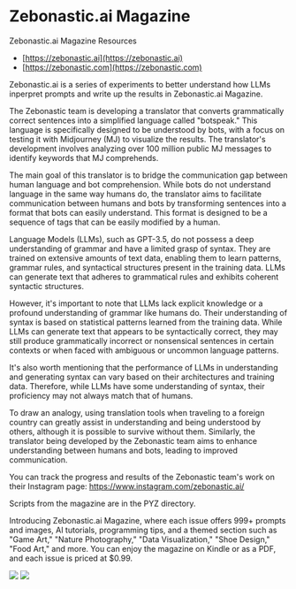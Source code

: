 # Zebonastic.ai Magazine 
Zebonastic.ai Magazine Resources

* [https://zebonastic.ai](https://zebonastic.ai)
* [https://zebonastic.com](https://zebonastic.com)      

Zebonastic.ai is a series of experiments to better understand how LLMs inperpret prompts and write up the results in Zebonastic.ai Magazine.

The Zebonastic team is developing a translator that converts grammatically correct sentences into a simplified language called "botspeak." This language is specifically designed to be understood by bots, with a focus on testing it with Midjourney (MJ) to visualize the results. The translator's development involves analyzing over 100 million public MJ messages to identify keywords that MJ comprehends.

The main goal of this translator is to bridge the communication gap between human language and bot comprehension. While bots do not understand language in the same way humans do, the translator aims to facilitate communication between humans and bots by transforming sentences into a format that bots can easily understand. This format is designed to be a sequence of tags that can be easily modified by a human.

Language Models (LLMs), such as GPT-3.5, do not possess a deep understanding of grammar and have a limited grasp of syntax. They are trained on extensive amounts of text data, enabling them to learn patterns, grammar rules, and syntactical structures present in the training data. LLMs can generate text that adheres to grammatical rules and exhibits coherent syntactic structures.

However, it's important to note that LLMs lack explicit knowledge or a profound understanding of grammar like humans do. Their understanding of syntax is based on statistical patterns learned from the training data. While LLMs can generate text that appears to be syntactically correct, they may still produce grammatically incorrect or nonsensical sentences in certain contexts or when faced with ambiguous or uncommon language patterns.

It's also worth mentioning that the performance of LLMs in understanding and generating syntax can vary based on their architectures and training data. Therefore, while LLMs have some understanding of syntax, their proficiency may not always match that of humans.

To draw an analogy, using translation tools when traveling to a foreign country can greatly assist in understanding and being understood by others, although it is possible to survive without them. Similarly, the translator being developed by the Zebonastic team aims to enhance understanding between humans and bots, leading to improved communication.

You can track the progress and results of the Zebonastic team's work on their Instagram page: https://www.instagram.com/zebonastic.ai/

Scripts from the magazine are in the PYZ directory.

Introducing Zebonastic.ai Magazine, where each issue offers 999+ prompts and images, AI tutorials, programming tips, and a themed section such as "Game Art," "Nature Photography," "Data Visualization," "Shoe Design," "Food Art," and more. You can enjoy the magazine on Kindle or as a PDF, and each issue is priced at $0.99.  

<img src="https://raw.githubusercontent.com/aiskunks/zebonastic/main/IMG/Small_Zebo_Mag.png">



<img src="https://raw.githubusercontent.com/aiskunks/zebonastic/main/IMG/Anatomy_of_Prompts_Zebonastic.png">





